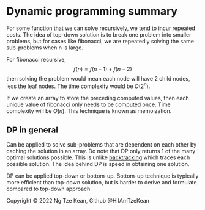 # Dynamic programming summary

For some function that we can solve recursively, we tend to incur repeated costs. The idea of top-down solution is to break one problem into smaller problems, but for cases like fibonacci, we are repeatedly solving the same sub-problems when n is large.

For fibonacci recursive, $$f(n)=f(n-1)+f(n-2)$$ then solving the problem would mean each node will have 2 child nodes, less the leaf nodes. The time complexity would be $O(2^n)$.

If we create an array to store the preceding computed values, then each unique value of fibonacci only needs to be computed once. Time complexity will be $O(n)$. This technique is known as memoization.

## DP in general

Can be applied to solve sub-problems that are dependent on each other by caching the solution in an array. Do note that DP only returns 1 of the many optimal solutions possible. This is unlike [backtracking](../Backtracking/Backtracking%20summary.md) which traces each possible solution. The idea behind DP is speed in obtaining one solution.

DP can be applied top-down or bottom-up. Bottom-up technique is typically more efficient than top-down solution, but is harder to derive and formulate compared to top-down approach.

Copyright © 2022 Ng Tze Kean, Github @HiIAmTzeKean

